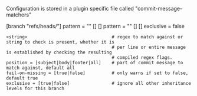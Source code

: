 Configuration is stored in a plugin specific file called "commit-message-matchers"


[branch "refs/heads/<branch>"]
    pattern = "<string>" [<position>] [<fail-on-missing>]
    pattern = "<string>" [<position>] [<fail-on-missing>]
    exclusive = false


    <string>                                # regex to match against or string to check is present, whether it is
                                            # per line or entire message is established by checking the resulting
                                            # compiled regex flags.
    position = [subject|body|footer|all]    # part of commit message to match against, default all
    fail-on-missing = [true|false]          # only warns if set to false, default true
    exclusive = [true|false]                # ignore all other inheritance levels for this branch

